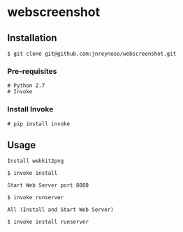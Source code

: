webscreenshot
==================

## Installation

```
$ git clone git@github.com:jnreynoso/webscreenshot.git
```
### Pre-requisites

    # Python 2.7
    # Invoke
    
### Install Invoke

    # pip install invoke
   
## Usage

`Install webkit2png`
```
$ invoke install
```
`Start Web Server port 8080`
```
$ invoke runserver

```
`All (Install and Start Web Server)`
```
$ invoke install runserver
```
